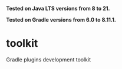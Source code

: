 **Tested on Java LTS versions from <!--property:java-runtime.min-version-->8<!--/property--> to <!--property:java-runtime.max-version-->21<!--/property-->.**

**Tested on Gradle versions from <!--property:gradle-api.min-version-->6.0<!--/property--> to <!--property:gradle-api.max-version-->8.11.1<!--/property-->.**

# toolkit

Gradle plugins development toolkit
